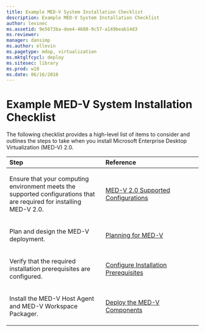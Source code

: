 ```yaml
---
title: Example MED-V System Installation Checklist
description: Example MED-V System Installation Checklist
author: levinec
ms.assetid: 9e5673ba-dee4-4680-9c57-a149beab14d3
ms.reviewer: 
manager: dansimp
ms.author: ellevin
ms.pagetype: mdop, virtualization
ms.mktglfcycl: deploy
ms.sitesec: library
ms.prod: w10
ms.date: 06/16/2016
---
```



# Example MED-V System Installation Checklist


The following checklist provides a high-level list of items to consider and outlines the steps to take when you install Microsoft Enterprise Desktop Virtualization (MED-V) 2.0.

<table>
<colgroup>
<col width="50%" />
<col width="50%" />
</colgroup>
<thead>
<tr class="header">
<th align="left">Step</th>
<th align="left">Reference</th>
</tr>
</thead>
<tbody>
<tr class="odd">
<td align="left"><p>Ensure that your computing environment meets the supported configurations that are required for installing MED-V 2.0.</p></td>
<td align="left"><p><a href="med-v-20-supported-configurations.md" data-raw-source="[MED-V 2.0 Supported Configurations](med-v-20-supported-configurations.md)">MED-V 2.0 Supported Configurations</a></p></td>
</tr>
<tr class="even">
<td align="left"><p>Plan and design the MED-V deployment.</p></td>
<td align="left"><p><a href="planning-for-med-v.md" data-raw-source="[Planning for MED-V](planning-for-med-v.md)">Planning for MED-V</a></p></td>
</tr>
<tr class="odd">
<td align="left"><p>Verify that the required installation prerequisites are configured.</p></td>
<td align="left"><p><a href="configure-installation-prerequisites.md" data-raw-source="[Configure Installation Prerequisites](configure-installation-prerequisites.md)">Configure Installation Prerequisites</a></p></td>
</tr>
<tr class="even">
<td align="left"><p>Install the MED-V Host Agent and MED-V Workspace Packager.</p></td>
<td align="left"><p><a href="deploy-the-med-v-components.md" data-raw-source="[Deploy the MED-V Components](deploy-the-med-v-components.md)">Deploy the MED-V Components</a></p></td>
</tr>
</tbody>
</table>

 

 

 





